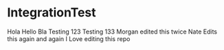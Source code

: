 IntegrationTest
===============
Hola
Hello Bla
Testing 123
Testing 133
Morgan edited this twice
Nate Edits this again and again
I Love editing this repo
